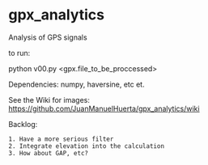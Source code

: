 # gpx_analytics
Analysis of GPS signals


to run:

python v00.py <gpx.file_to_be_proccessed>



Dependencies: numpy, haversine, etc et.


See the Wiki for images:
https://github.com/JuanManuelHuerta/gpx_analytics/wiki


Backlog:

	1. Have a more serious filter
	2. Integrate elevation into the calculation
	3. How about GAP, etc?

